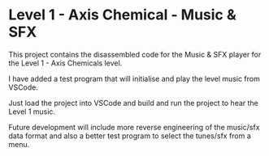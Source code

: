 # Level 1 - Axis Chemical - Music & SFX

This project contains the disassembled code for the Music & SFX player for the Level 1 - Axis Chemicals level.

I have added a test program that will initialise and play the level music from VSCode.

Just load the project into VSCode and build and run the project to hear the Level 1 music.

Future development will include more reverse engineering of the music/sfx data format and also a better test program to select the tunes/sfx from a menu.


